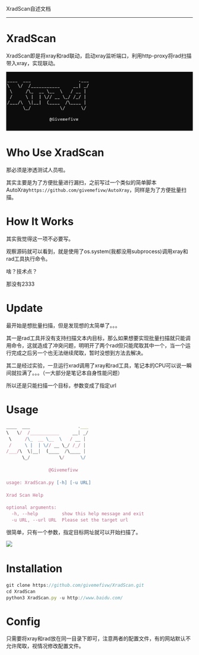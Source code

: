 XradScan自述文档

------

# XradScan

XradScan即是将xray和rad联动，启动xray监听端口，利用http-proxy将rad扫描带入xray，实现联动。

![img](./image.png)

# Who Use XradScan

那必须是渗透测试人员啦。

其实主要是为了方便批量进行漏扫，之前写过一个类似的简单脚本AutoXray`https://github.com/givemefivw/AutoXray`，同样是为了方便批量扫描。

# How It Works

其实我觉得这一项不必要写。

观察源码就可以看到，就是使用了os.system(我都没用subprocess)调用xray和rad工具执行命令。

啥？技术点？

那没有2333

# Update

最开始是想批量扫描，但是发现想的太简单了。。。

其一是rad工具并没有支持扫描文本内目标，那么如果想要实现批量扫描就只能调用命令，这就造成了冲突问题，明明开了两个rad但只能爬取其中一个，当一个运行完成之后另一个也无法继续爬取，暂时没想到方法去解决。

其二是经过实验，一旦运行xrad调用了xray和rad工具，笔记本的CPU可以说一瞬间就拉满了。。。（一大部分是笔记本自身性能问题）

所以还是只能扫描一个目标，参数变成了指定url

# Usage

```JavaScript
____  ___                  .___
\   \/  /___________     __| _/
 \     /\_  __ \__  \   / __ |
 /     \ |  | \// __ \_/ /_/ |
/___/\  \|__|  (____  /\____ |
      \_/           \/      \/

                @Givemefivw

usage: XradScan.py [-h] [-u URL]

Xrad Scan Help

optional arguments:
  -h, --help         show this help message and exit
  -u URL, --url URL  Please set the target url
```

很简单，只有一个参数，指定目标网址就可以开始扫描了。

![](./use.gif)

# Installation

```JavaScript
git clone https://github.com/givemefivw/XradScan.git
cd XradScan
python3 XradScan.py -u http://www.baidu.com/
```

# Config

只需要将xray和rad放在同一目录下即可，注意两者的配置文件，有的网站默认不允许爬取，视情况修改配置文件。